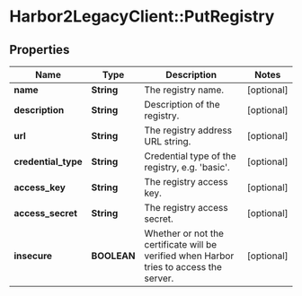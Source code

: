 # Harbor2LegacyClient::PutRegistry

## Properties
Name | Type | Description | Notes
------------ | ------------- | ------------- | -------------
**name** | **String** | The registry name. | [optional] 
**description** | **String** | Description of the registry. | [optional] 
**url** | **String** | The registry address URL string. | [optional] 
**credential_type** | **String** | Credential type of the registry, e.g. &#39;basic&#39;. | [optional] 
**access_key** | **String** | The registry access key. | [optional] 
**access_secret** | **String** | The registry access secret. | [optional] 
**insecure** | **BOOLEAN** | Whether or not the certificate will be verified when Harbor tries to access the server. | [optional] 


